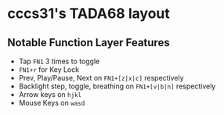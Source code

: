 # cccs31's TADA68 layout

## Notable Function Layer Features
* Tap `FN1` 3 times to toggle
* `FN1+r` for Key Lock
* Prev, Play/Pause, Next on `FN1+[z|x|c]` respectively
* Backlight step, toggle, breathing on `FN1+[v|b|n]` respectively
* Arrow keys on `hjkl`
* Mouse Keys on `wasd`
